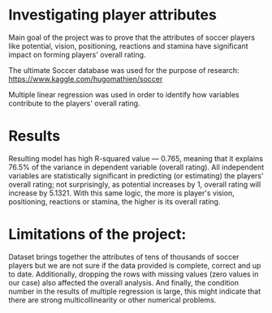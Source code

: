 # Investigating player attributes

Main goal of the project was to prove that the attributes of soccer players like potential, vision, positioning, reactions and stamina have significant impact on forming players' overall rating. 

The ultimate Soccer database was used for the purpose of research: https://www.kaggle.com/hugomathien/soccer

Multiple linear regression was used in order to identify how variables contribute to the players' overall rating. 

# Results

Resulting model has high R-squared value — 0.765, meaning that it explains 76.5% of the variance in dependent variable (overall rating). All independent variables are statistically significant in predicting (or estimating) the players' overall rating; not surprisingly, as potential increases by 1, overall rating will increase by 5.1321. With this same logic, the more is player's vision, positioning, reactions or stamina, the higher is its overall rating.

# Limitations of the project:

Dataset brings together the attributes of tens of thousands of soccer players but we are not sure if the data provided is complete, correct and up to date. Additionally, dropping the rows with missing values (zero values in our case) also affected the overall analysis. And finally, the condition number in the results of multiple regression is large, this might indicate that there are strong multicollinearity or other numerical problems.
